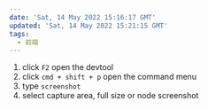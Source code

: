 ```yaml
---
date: 'Sat, 14 May 2022 15:16:17 GMT'
updated: 'Sat, 14 May 2022 15:21:15 GMT'
tags:
  - 前端
---
```


1.  click `F2` open the devtool
2.  click `cmd + shift + p` open the command menu
3.  type `screenshot`
4.  select capture area, full size or node screenshot
